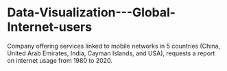 # Data-Visualization---Global-Internet-users
Company offering services linked to mobile networks in 5 countries (China, United Arab Emirates, India, Cayman Islands, and USA), requests a report on internet usage from 1980 to 2020.
